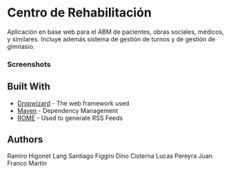 # Centro de Rehabilitación

Aplicación en base web para el ABM de pacientes, obras sociales, médicos, y similares. Incluye además sistema de gestión de turnos y de gestión de gimnasio.

### Screenshots

## Built With

* [Dropwizard](http://www.dropwizard.io/1.0.2/docs/) - The web framework used
* [Maven](https://maven.apache.org/) - Dependency Management
* [ROME](https://rometools.github.io/rome/) - Used to generate RSS Feeds

## Authors

Ramiro Higonet Lang
Santiago Figgini
Dino Cisterna
Lucas Pereyra
Juan Franco Martin